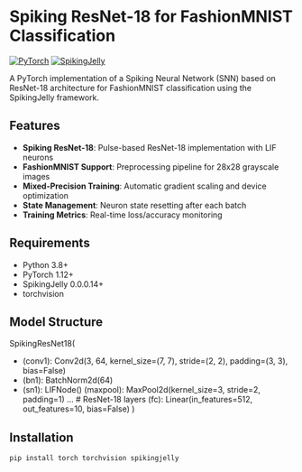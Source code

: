 # Spiking ResNet-18 for FashionMNIST Classification

[![PyTorch](https://img.shields.io/badge/PyTorch-1.12+-red.svg)](https://pytorch.org/)
[![SpikingJelly](https://img.shields.io/badge/SpikingJelly-0.0.0.14+-blue.svg)](https://github.com/fangwei123456/spikingjelly)

A PyTorch implementation of a Spiking Neural Network (SNN) based on ResNet-18 architecture for FashionMNIST classification using the SpikingJelly framework.

## Features
- **Spiking ResNet-18**: Pulse-based ResNet-18 implementation with LIF neurons
- **FashionMNIST Support**: Preprocessing pipeline for 28x28 grayscale images
- **Mixed-Precision Training**: Automatic gradient scaling and device optimization
- **State Management**: Neuron state resetting after each batch
- **Training Metrics**: Real-time loss/accuracy monitoring

## Requirements
- Python 3.8+
- PyTorch 1.12+
- SpikingJelly 0.0.0.14+
- torchvision

## Model Structure
SpikingResNet18(
 - (conv1): Conv2d(3, 64, kernel_size=(7, 7), stride=(2, 2), padding=(3, 3), bias=False)
 - (bn1): BatchNorm2d(64)
 - (sn1): LIFNode()
  (maxpool): MaxPool2d(kernel_size=3, stride=2, padding=1)
  ... # ResNet-18 layers
  (fc): Linear(in_features=512, out_features=10, bias=False)
)


## Installation
```bash
pip install torch torchvision spikingjelly




